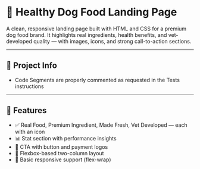 # 🐶 Healthy Dog Food Landing Page

A clean, responsive landing page built with HTML and CSS for a premium dog food brand. It highlights real ingredients, health benefits, and vet-developed quality — with images, icons, and strong call-to-action sections.

---

## 📁 Project Info
- Code Segments are properly commented as requested in the Tests instructions

---

## 🚀 Features

- ✅ Real Food, Premium Ingredient, Made Fresh, Vet Developed — each with an icon
- 📊 Stat section with performance insights
- 🎯 CTA with button and payment logos
- 💬 Flexbox-based two-column layout
- 📱 Basic responsive support (flex-wrap)
